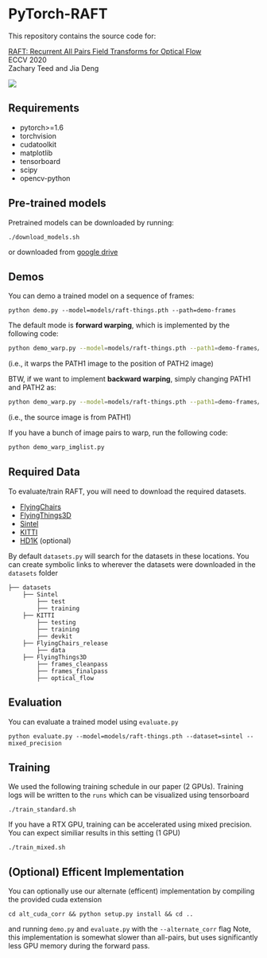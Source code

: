# PyTorch-RAFT

This repository contains the source code for:

[RAFT: Recurrent All Pairs Field Transforms for Optical Flow](https://arxiv.org/pdf/2003.12039.pdf)<br/>
ECCV 2020 <br/>
Zachary Teed and Jia Deng<br/>

<img src="RAFT.png">

## Requirements

- pytorch>=1.6
- torchvision
- cudatoolkit
- matplotlib
- tensorboard
- scipy
- opencv-python

## Pre-trained models

Pretrained models can be downloaded by running:
```Shell
./download_models.sh
```
or downloaded from [google drive](https://drive.google.com/drive/folders/1sWDsfuZ3Up38EUQt7-JDTT1HcGHuJgvT?usp=sharing)

## Demos

You can demo a trained model on a sequence of frames:
```Shell
python demo.py --model=models/raft-things.pth --path=demo-frames
```

The default mode is **forward warping**, which is implemented by the following code:
```bash
python demo_warp.py --model=models/raft-things.pth --path1=demo-frames/frame_0016.png --path2=demo-frames/frame_0017.png
```
(i.e., it warps the PATH1 image to the position of PATH2 image)

BTW, if we want to implement **backward warping**, simply changing PATH1 and PATH2 as:
```bash
python demo_warp.py --model=models/raft-things.pth --path1=demo-frames/frame_0017.png --path2=demo-frames/frame_0016.png
```
(i.e., the source image is from PATH1)

If you have a bunch of image pairs to warp, run the following code:
```bash
python demo_warp_imglist.py
```

## Required Data

To evaluate/train RAFT, you will need to download the required datasets. 
* [FlyingChairs](https://lmb.informatik.uni-freiburg.de/resources/datasets/FlyingChairs.en.html#flyingchairs)
* [FlyingThings3D](https://lmb.informatik.uni-freiburg.de/resources/datasets/SceneFlowDatasets.en.html)
* [Sintel](http://sintel.is.tue.mpg.de/)
* [KITTI](http://www.cvlibs.net/datasets/kitti/eval_scene_flow.php?benchmark=flow)
* [HD1K](http://hci-benchmark.iwr.uni-heidelberg.de/) (optional)

By default `datasets.py` will search for the datasets in these locations. You can create symbolic links to wherever the datasets were downloaded in the `datasets` folder

```Shell
├── datasets
    ├── Sintel
        ├── test
        ├── training
    ├── KITTI
        ├── testing
        ├── training
        ├── devkit
    ├── FlyingChairs_release
        ├── data
    ├── FlyingThings3D
        ├── frames_cleanpass
        ├── frames_finalpass
        ├── optical_flow
```

## Evaluation

You can evaluate a trained model using `evaluate.py`
```Shell
python evaluate.py --model=models/raft-things.pth --dataset=sintel --mixed_precision
```

## Training

We used the following training schedule in our paper (2 GPUs). Training logs will be written to the `runs` which can be visualized using tensorboard
```Shell
./train_standard.sh
```

If you have a RTX GPU, training can be accelerated using mixed precision. You can expect similiar results in this setting (1 GPU)
```Shell
./train_mixed.sh
```

## (Optional) Efficent Implementation

You can optionally use our alternate (efficent) implementation by compiling the provided cuda extension
```Shell
cd alt_cuda_corr && python setup.py install && cd ..
```
and running `demo.py` and `evaluate.py` with the `--alternate_corr` flag Note, this implementation is somewhat slower than all-pairs, but uses significantly less GPU memory during the forward pass.

